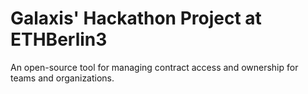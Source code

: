 # Galaxis' Hackathon Project at ETHBerlin3

An open-source tool for managing contract access and ownership for teams and organizations.